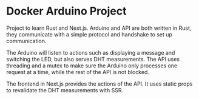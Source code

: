 # Docker Arduino Project

Project to learn Rust and Next.js.
Arduino and API are both written in Rust, they communicate with a simple protocol and handshake to set up communication.

The Arduino will listen to actions such as displaying a message and switching the LED, but also serves DHT measurements.
The API uses threading and a mutex to make sure the Arduino only processes one request at a time, while the rest of the API is not blocked.

The frontend in Next.js provides the actions of the API. It uses static props to revalidate the DHT measurements with SSR.
